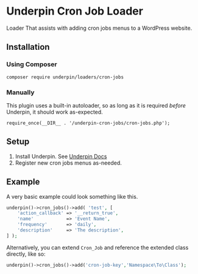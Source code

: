 # Underpin Cron Job Loader

Loader That assists with adding cron jobs menus to a WordPress website.

## Installation

### Using Composer

`composer require underpin/loaders/cron-jobs`

### Manually

This plugin uses a built-in autoloader, so as long as it is required _before_
Underpin, it should work as-expected.

`require_once(__DIR__ . '/underpin-cron-jobs/cron-jobs.php');`

## Setup

1. Install Underpin. See [Underpin Docs](https://www.github.com/underpin-wp/underpin)
1. Register new cron jobs menus as-needed.

## Example

A very basic example could look something like this.

```php
underpin()->cron_jobs()->add( 'test', [
	'action_callback' => '__return_true',
	'name'            => 'Event Name',
	'frequency'       => 'daily',
	'description'     => 'The description',
] );
```

Alternatively, you can extend `Cron_Job` and reference the extended class directly, like so:

```php
underpin()->cron_jobs()->add('cron-job-key','Namespace\To\Class');
```
